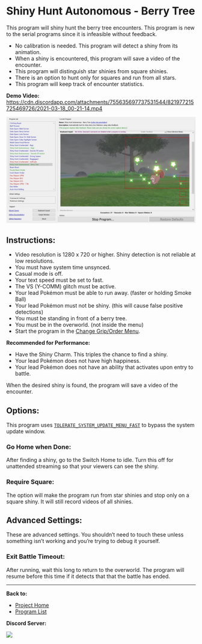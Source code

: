 # Shiny Hunt Autonomous - Berry Tree

This program will shiny hunt the berry tree encounters. This program is new to the serial programs since it is infeasible without feedback.

- No calibration is needed. This program will detect a shiny from its animation.
- When a shiny is encountered, this program will save a video of the encounter.
- This program will distinguish star shinies from square shinies.
- There is an option to hunt only for squares and run from all stars.
- This program will keep track of encounter statistics.

**Demo Video:** https://cdn.discordapp.com/attachments/755635697737531544/821977215725469726/2021-03-18_00-21-14.mp4

<img src="images/ShinyHuntAutonomous-BerryTree.jpg" width="800">

## Instructions:
- Video resolution is 1280 x 720 or higher. Shiny detection is not reliable at low resolutions.
- You must have system time unsynced.
- Casual mode is off.
- Your text speed must be set to fast.
- The VS (Y-COMM) glitch must be active.
- Your lead Pokémon must be able to run away. (faster or holding Smoke Ball)
- Your lead Pokémon must not be shiny. (this will cause false positive detections)
- You must be standing in front of a berry tree.
- You must be in the overworld. (not inside the menu)
- Start the program in the [Change Grip/Order Menu](../Appendix/ChangeGripOrderMenu.md).

**Recommended for Performance:**
- Have the Shiny Charm. This triples the chance to find a shiny.
- Your lead Pokémon does not have high happiness.
- Your lead Pokémon does not have an ability that activates upon entry to battle.

When the desired shiny is found, the program will save a video of the encounter.

## Options:

This program uses [`TOLERATE_SYSTEM_UPDATE_MENU_FAST`](../Appendix/GlobalSettings.md#tolerate-system-update-menu-fast) to bypass the system update window.

### Go Home when Done:

After finding a shiny, go to the Switch Home to idle. Turn this off for unattended streaming so that your viewers can see the shiny.

### Require Square:

The option will make the program run from star shinies and stop only on a square shiny. It will still record videos of all shinies.


## Advanced Settings:
These are advanced settings. You shouldn’t need to touch these unless something isn’t working and you’re trying to debug it yourself.


### Exit Battle Timeout:

After running, wait this long to return to the overworld. The program will resume before this time if it detects that that the battle has ended.



<hr>

**Back to:**
- [Project Home](/README.md)
- [Program List](/Documentation/ProgramList.md)

**Discord Server:** 

[<img src="https://canary.discordapp.com/api/guilds/695809740428673034/widget.png?style=banner2">](https://discord.gg/cQ4gWxN)
